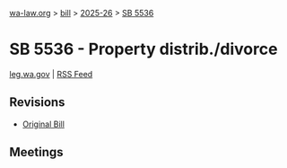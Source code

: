 [wa-law.org](/) > [bill](/bill/) > [2025-26](/bill/2025-26/) > [SB 5536](/bill/2025-26/sb/5536/)

# SB 5536 - Property distrib./divorce
[leg.wa.gov](https://app.leg.wa.gov/billsummary?BillNumber=5536&Year=2025&Initiative=false) | [RSS Feed](./rss.xml)

## Revisions
* [Original Bill](1/)

## Meetings